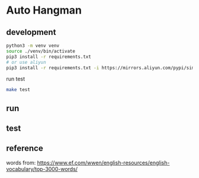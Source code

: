 # Auto Hangman

## development

```bash
python3 -m venv venv
source ./venv/bin/activate
pip3 install -r requirements.txt
# or use aliyun
pip3 install -r requirements.txt -i https://mirrors.aliyun.com/pypi/simple/
```

run test

```bash
make test
```

## run

## test

## reference

words from:
https://www.ef.com/wwen/english-resources/english-vocabulary/top-3000-words/